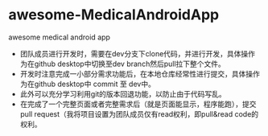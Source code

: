 # awesome-MedicalAndroidApp
awesome medical android app

* 团队成员进行开发时，需要在dev分支下clone代码，并进行开发，具体操作为在github desktop中切换至dev branch然后pull拉下整个文件。
* 开发时注意完成一小部分需求功能后，在本地仓库经常性进行提交，具体操作为在github desktop中 commit 至 dev中。
* 此外可以充分学习利用git的版本回退功能，以防止由于代码写乱。
* 在完成了一个完整页面或者完整需求后（就是页面能显示，程序能跑），提交pull request（我将项目设置为团队成员仅有read权利，即pull&read code的权利。